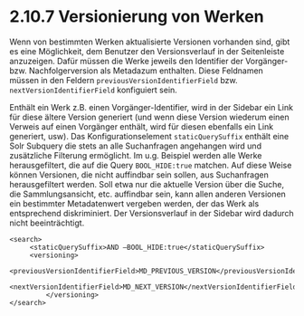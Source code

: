 # 2.10.7 Versionierung von Werken

Wenn von bestimmten Werken aktualisierte Versionen vorhanden sind, gibt es eine Möglichkeit, dem Benutzer den Versionsverlauf in der Seitenleiste anzuzeigen. Dafür müssen die Werke jeweils den Identifier der Vorgänger- bzw. Nachfolgerversion als Metadazum enthalten. Diese Feldnamen müssen in den Feldern `previousVersionIdentifierField` bzw. `nextVersionIdentifierField` konfiguiert sein.

Enthält ein Werk z.B. einen Vorgänger-Identifier, wird in der Sidebar ein Link für diese ältere Version generiert \(und wenn diese Version wiederum einen Verweis auf einen Vorgänger enthält, wird für diesen ebenfalls ein Link generiert, usw\). Das Konfigurationselement `staticQuerySuffix` enthält eine Solr Subquery die stets an alle Suchanfragen angehangen wird und zusätzliche Filterung ermöglicht. Im u.g. Beispiel werden alle Werke herausgefiltert, die auf die Query `BOOL_HIDE:true` matchen. Auf diese Weise können Versionen, die nicht auffindbar sein sollen, aus Suchanfragen herausgefiltert werden. Soll etwa nur die aktuelle Version über die Suche, die Sammlungsansicht, etc. auffindbar sein, kann allen anderen Versionen ein bestimmter Metadatenwert vergeben werden, der das Werk als entsprechend diskriminiert. Der Versionsverlauf in der Sidebar wird dadurch nicht beeinträchtigt.  


```markup
<search>
     <staticQuerySuffix>AND –BOOL_HIDE:true</staticQuerySuffix>
     <versioning>
      <previousVersionIdentifierField>MD_PREVIOUS_VERSION</previousVersionIdentifierField>
           <nextVersionIdentifierField>MD_NEXT_VERSION</nextVersionIdentifierField>
         </versioning>
</search>
```

